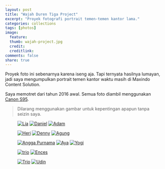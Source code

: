 ```yaml
---
layout: post
title: "Wajah Duren Tiga Project"
excerpt: "Proyek fotografi portrait temen-temen kantor lama."
categories: collections
tags: [photos]
image:
  feature: 
  thumb: wajah-project.jpg
  credit:  
  creditlink: 
comments: false
share: true
---
```


Proyek foto ini sebenarnya karena iseng aja. Tapi ternyata hasilnya lumayan, jadi saya mengumpulkan portrait temen kantor waktu masih di Maxindo Content Solution. 

Saya memotret dari tahun 2016 awal. Semua foto diambil menggunakan [Canon S95](/recommendation/canon-s95-untuk-street-photography/).

> Dilarang menggunakan gambar untuk kepentingan apapun tanpa seizin saya.

<figure class="third">
  <a href="https://farm1.staticflickr.com/314/31487770782_0d263ef167_z_d.jpg"><img src="https://farm1.staticflickr.com/314/31487770782_0d263ef167_z_d.jpg" alt="Lia"></a>
  <a href="https://farm1.staticflickr.com/420/31597445246_4e7e4ac493_z_d.jpg"><img src="https://farm1.staticflickr.com/420/31597445246_4e7e4ac493_z_d.jpg" alt="Daniel"></a>
  <a href="https://farm1.staticflickr.com/717/31597445666_4839db1c53_z_d.jpg"><img src="https://farm1.staticflickr.com/717/31597445666_4839db1c53_z_d.jpg" alt="Adam"></a>
</figure>
<figure class="third">
  <a href="https://farm1.staticflickr.com/558/31634388225_f759aea75e_z_d.jpg"><img src="https://farm1.staticflickr.com/558/31634388225_f759aea75e_z_d.jpg" alt="Heri"></a>
  <a href="https://farm1.staticflickr.com/491/30794925394_7e038582d8_z_d.jpg"><img src="https://farm1.staticflickr.com/491/30794925394_7e038582d8_z_d.jpg" alt="Denny"></a>
  <a href="https://farm1.staticflickr.com/771/31520754751_e2cc5563e0_z_d.jpg"><img src="https://farm1.staticflickr.com/771/31520754751_e2cc5563e0_z_d.jpg" alt="Agung"></a>
</figure>
<figure class="third">
  <a href="https://farm6.staticflickr.com/5589/31597444626_42aba644f8_z_d.jpg"><img src="https://farm6.staticflickr.com/5589/31597444626_42aba644f8_z_d.jpg" alt="Angga Purnama"></a>
  <a href="https://farm1.staticflickr.com/627/31487770402_5c7e57e380_z_d.jpg"><img src="https://farm1.staticflickr.com/627/31487770402_5c7e57e380_z_d.jpg" alt="Aya"></a>
  <a href="https://farm1.staticflickr.com/772/31597445036_68093f3483_z_d.jpg"><img src="https://farm1.staticflickr.com/772/31597445036_68093f3483_z_d.jpg" alt="Yogi"></a>
</figure>
<figure class="half">
  <a href="https://farm1.staticflickr.com/717/30794925274_7413276611_z_d.jpg"><img src="https://farm1.staticflickr.com/717/30794925274_7413276611_z_d.jpg" alt="trio"></a>
  <a href="https://farm1.staticflickr.com/778/31597443936_07ace004e6_z_d.jpg"><img src="https://farm1.staticflickr.com/778/31597443936_07ace004e6_z_d.jpg" alt="Ences"></a>
</figure>
<figure class="half">
  <a href="https://farm1.staticflickr.com/63/31634388655_a5df896398_z_d.jpg"><img src="https://farm1.staticflickr.com/63/31634388655_a5df896398_z_d.jpg" alt="Trio"></a>
  <a href="https://farm1.staticflickr.com/278/31487772062_7770f11024_z_d.jpg"><img src="https://farm1.staticflickr.com/278/31487772062_7770f11024_z_d.jpg" alt="Udin"></a>
</figure>
